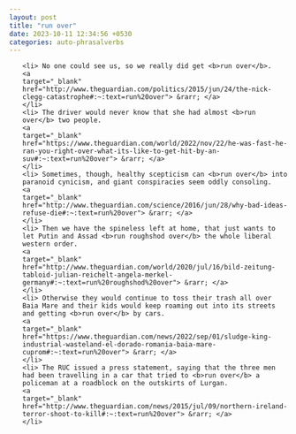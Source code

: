 ```yaml
---
layout: post
title: "run over"
date: 2023-10-11 12:34:56 +0530
categories: auto-phrasalverbs
---
```

<ol>

    <li> No one could see us, so we really did get <b>run over</b>.
    <a 
    target="_blank" 
    href="http://www.theguardian.com/politics/2015/jun/24/the-nick-clegg-catastrophe#:~:text=run%20over"> &rarr; </a>
    </li>
    <li> The driver would never know that she had almost <b>run over</b> two people.
    <a 
    target="_blank" 
    href="https://www.theguardian.com/world/2022/nov/22/he-was-fast-he-ran-you-right-over-what-its-like-to-get-hit-by-an-suv#:~:text=run%20over"> &rarr; </a>
    </li>
    <li> Sometimes, though, healthy scepticism can <b>run over</b> into paranoid cynicism, and giant conspiracies seem oddly consoling.
    <a 
    target="_blank" 
    href="http://www.theguardian.com/science/2016/jun/28/why-bad-ideas-refuse-die#:~:text=run%20over"> &rarr; </a>
    </li>
    <li> Then we have the spineless left at home, that just wants to let Putin and Assad <b>run roughshod over</b> the whole liberal western order.
    <a 
    target="_blank" 
    href="http://www.theguardian.com/world/2020/jul/16/bild-zeitung-tabloid-julian-reichelt-angela-merkel-germany#:~:text=run%20roughshod%20over"> &rarr; </a>
    </li>
    <li> Otherwise they would continue to toss their trash all over Baia Mare and their kids would keep roaming out into its streets and getting <b>run over</b> by cars.
    <a 
    target="_blank" 
    href="https://www.theguardian.com/news/2022/sep/01/sludge-king-industrial-wasteland-el-dorado-romania-baia-mare-cuprom#:~:text=run%20over"> &rarr; </a>
    </li>
    <li> The RUC issued a press statement, saying that the three men had been travelling in a car that tried to <b>run over</b> a policeman at a roadblock on the outskirts of Lurgan.
    <a 
    target="_blank" 
    href="http://www.theguardian.com/news/2015/jul/09/northern-ireland-terror-shoot-to-kill#:~:text=run%20over"> &rarr; </a>
    </li>